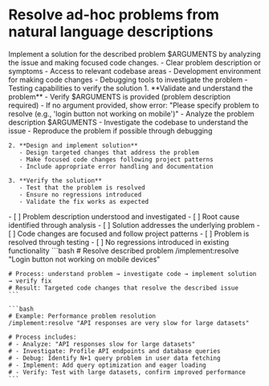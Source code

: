 # Resolve ad-hoc problems from natural language descriptions

<instructions>
  <context>
    Implement a solution for the described problem $ARGUMENTS by analyzing the issue and making focused code changes.
  </context>

  <requirements>
    - Clear problem description or symptoms
    - Access to relevant codebase areas
    - Development environment for making code changes
    - Debugging tools to investigate the problem
    - Testing capabilities to verify the solution
  </requirements>

  <execution>
    1. **Validate and understand the problem**
       - Verify $ARGUMENTS is provided (problem description required)
       - If no argument provided, show error: "Please specify problem to resolve (e.g., 'login button not working on mobile')"
       - Analyze the problem description $ARGUMENTS
       - Investigate the codebase to understand the issue
       - Reproduce the problem if possible through debugging

    2. **Design and implement solution**
       - Design targeted changes that address the problem
       - Make focused code changes following project patterns
       - Include appropriate error handling and documentation

    3. **Verify the solution**
       - Test that the problem is resolved
       - Ensure no regressions introduced
       - Validate the fix works as expected
  </execution>

  <validation>
    - [ ] Problem description understood and investigated
    - [ ] Root cause identified through analysis
    - [ ] Solution addresses the underlying problem
    - [ ] Code changes are focused and follow project patterns
    - [ ] Problem is resolved through testing
    - [ ] No regressions introduced in existing functionality
  </validation>

  <examples>
    ```bash
    # Resolve described problem
    /implement:resolve "Login button not working on mobile devices"

    # Process: understand problem → investigate code → implement solution → verify fix
    # Result: Targeted code changes that resolve the described issue
    ```

    ```bash
    # Example: Performance problem resolution
    /implement:resolve "API responses are very slow for large datasets"

    # Process includes:
    # - Analyze: "API responses slow for large datasets"
    # - Investigate: Profile API endpoints and database queries
    # - Debug: Identify N+1 query problem in user data fetching
    # - Implement: Add query optimization and eager loading
    # - Verify: Test with large datasets, confirm improved performance
    ```

  </examples>
</instructions>
